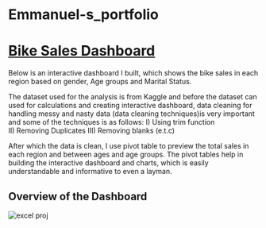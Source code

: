 # Emmanuel-s_portfolio

# [Bike Sales Dashboard](https://github.com/classicemmaeasy/Bike-Sales-Dashboard)

Below is an interactive dashboard I built, which shows the bike sales in each region based on gender, Age groups and Marital Status.

The dataset used for the analysis is from Kaggle and before the dataset can used for calculations and creating interactive dashboard, data cleaning for handling messy and nasty data (data cleaning techniques)is very important and some of the techniques is as follows:
I) Using trim function  
II) Removing Duplicates
III) Removing  blanks (e.t.c)

After which the data is clean, I use pivot table to preview the total sales in each region and between ages and age groups.
The pivot tables help in building the interactive dashboard and charts, which is easily understandable and informative to even a layman.

## Overview of the Dashboard
![excel proj](https://github.com/classicemmaeasy/Emmanuel-s_portfolio/assets/105358925/0bed61e6-cc24-4327-a106-551480ce9c7f)

